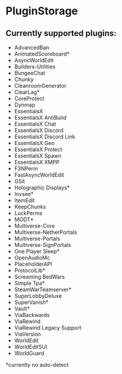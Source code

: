 # PluginStorage

## Currently supported plugins:

- AdvancedBan
- AnimatedScoreboard*
- AsyncWorldEdit
- Builders-Utilities
- BungeeChat
- Chunky
- CleanroomGenerator
- ClearLag*
- CoreProtect
- Dynmap
- EssentialsX
- EssentialsX AntiBuild
- EssentialsX Chat
- EssentialsX Discord
- EssentialsX Discord Link
- EssentialsX Geo
- EssentialsX Protect
- EssentialsX Spawn
- EssentialsX XMPP
- F3NPerm
- FastAsyncWorldEdit
- GSit
- Holographic Displays*
- Invsee*
- ItemEdit
- KeepChunks
- LuckPerms
- MODT*
- Multiverse-Core
- Multiverse-NetherPortals
- Multiverse-Portals
- Multiverse-SignPortals
- One Player Sleep*
- OpenAudioMc
- PlaceholderAPI
- ProtocolLib*
- Screaming BedWars
- Simple Tpa*
- SteamWarTeamserver*
- SuperLobbyDeluxe
- SuperVanish*
- Vault*
- ViaBackwards
- ViaRewind
- ViaRewind Legacy Support
- ViaVersion
- WorldEdit
- WorldEditSUI
- WorldGuard

*currently no auto-detect
